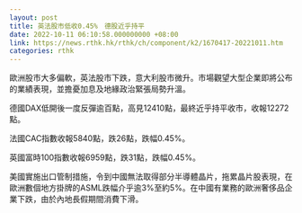 ```yaml
---
layout: post
title: 英法股市低收0.45%　德股近乎持平
date: 2022-10-11 06:10:58.000000000 +08:00
link: https://news.rthk.hk/rthk/ch/component/k2/1670417-20221011.htm
categories: rthk
---
```


歐洲股市大多偏軟，英法股市下跌，意大利股市微升。市場觀望大型企業即將公布的業績表現，並擔憂加息及地緣政治緊張局勢升溫。

德國DAX低開後一度反彈逾百點，高見12410點，最終近乎持平收市，收報12272點。

法國CAC指數收報5840點，跌26點，跌幅0.45%。

英國富時100指數收報6959點，跌31點，跌幅0.45%。

美國實施出口管制措施，令到中國無法取得部分半導體晶片，拖累晶片股表現，在歐洲數個地方掛牌的ASML跌幅介乎逾3%至約5%。在中國有業務的歐洲奢侈品企業下跌，由於內地長假期間消費下滑。
